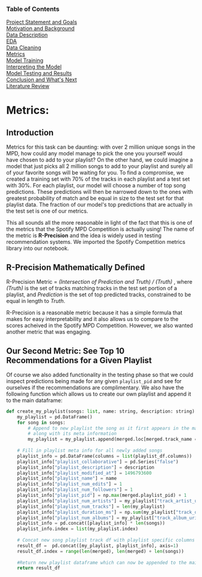 ### Table of Contents
[Project Statement and Goals](https://tralpha.github.io/spotify-project/project-statement-and-goals.html) <br>
[Motivation and Background](https://tralpha.github.io/spotify-project/motivation-and-background.html) <br>
[Data Description](https://tralpha.github.io/spotify-project/data-description.html) <br>
[EDA](https://tralpha.github.io/spotify-project/eda.html) <br>
[Data Cleaning](https://tralpha.github.io/spotify-project/data-cleaning.html) <br>
[Metrics](https://tralpha.github.io/spotify-project/metrics.html) <br>
[Model Training](https://tralpha.github.io/spotify-project/model-training.html) <br>
[Interpreting the Model](https://tralpha.github.io/spotify-project/interpreting-the-model.html) <br>
[Model Testing and Results](https://tralpha.github.io/spotify-project/model-testing-and-results.html) <br>
[Conclusion and What's Next](https://tralpha.github.io/spotify-project/conclusion.html) <br>
[Literature Review](https://tralpha.github.io/spotify-project/literature-review.html) <br>

# Metrics:

## Introduction

Metrics for this task can be daunting:  with over 2 million unique songs in the MPD, how could any model manage to pick the one you yourself would have chosen to add to your playlist?  On the other hand, we could imagine a model that just picks all 2 million songs to add to your playlist and surely all of your favorite songs will be waiting for you.  To find a compromise, we created a training set with 70% of the tracks in each playlist and a test set with 30%.  For each playlist, our model will choose a number of top song predictions.  These predictions will then be narrowed down to the ones with greatest probability of match and be equal in size to the test set for that playlist data.  The fraction of our model's top predictions that are actually in the test set is one of our metrics.

This all sounds all the more reasonable in light of the fact that this is one of the metrics that the Spotify MPD Competition is actually using!  The name of the metric is **R-Precision** and the idea is widely used in testing recommendation systems.  We imported the Spotify Competition metrics library into our notebook.  

## R-Precision Mathematically Defined
R-Precision Metric = *(Intersection of Prediction and Truth) / (Truth)* , where *(Truth)* is the set of tracks matching tracks in the test set portion of a playlist, and *Prediction* is the set of top predicted tracks, constrained to be equal in length to *Truth*.

R-Precision is a reasonable metric because it has a simple formula that makes for easy interpretability and it also allows us to compare to the scores acheived in the Spotify MPD Competition.  However, we also wanted another metric that was engaging.

## Our Second Metric:  See Top 10 Recommendations for a Given Playlist
Of course we also added functionality in the testing phase so that we could inspect predictions being made for any given `playlist_pid` and see for ourselves if the recommendations are complimentary.  We also have the following function which allows us to create our own playlist and append it to the main dataframe:

```python
def create_my_playlist(songs: list, name: string, description: string):
    my_playlist = pd.DataFrame()
    for song in songs:
        # Append to new playlist the song as it first appears in the main dataframe merged 
        # along with its meta information
        my_playlist = my_playlist.append(merged.loc[merged.track_name == song].iloc[0][tracks_df.columns.append(pd.Index(["track_uri"]))])
    
    # Fill in playlist meta info for all newly added songs
    playlist_info = pd.DataFrame(columns = list(playlist_df.columns))
    playlist_info["playlist_collaborative"] = pd.Series("false")
    playlist_info["playlist_description"] = description
    playlist_info["playlist_modified_at"] = 1496793600
    playlist_info["playlist_name"] = name
    playlist_info["playlist_num_edits"] = 1
    playlist_info["playlist_num_followers"] = 1
    playlist_info["playlist_pid"] = np.max(merged.playlist_pid) + 1
    playlist_info["playlist_num_artists"] = my_playlist["track_artist_uri"].nunique()
    playlist_info["playlist_num_tracks"] = len(my_playlist)
    playlist_info["playlist_duration_ms"] = np.sum(my_playlist["track_duration_ms"])
    playlist_info["playlist_num_albums"] = my_playlist["track_album_uri"].nunique()
    playlist_info = pd.concat([playlist_info] * len(songs))
    playlist_info.index = list(my_playlist.index)
    
    # Concat new song playlist track df with playlist specific columns
    result_df =  pd.concat([my_playlist, playlist_info], axis=1)
    result_df.index = range(len(merged), len(merged) + len(songs))
    
    #Return new playlist dataframe which can now be appended to the main MPD dataframe we are working with
    return result_df
```
